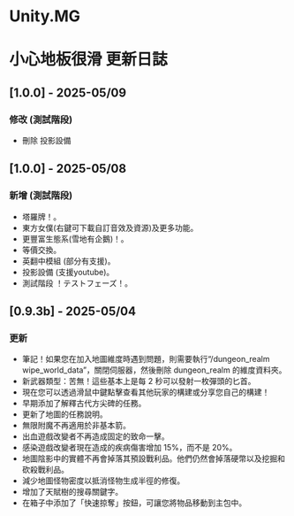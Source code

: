 # Unity.MG
# 小心地板很滑 更新日誌

## [1.0.0] - 2025-05/09
### 修改 (測試階段)
- 刪除 投影設備
  
  
## [1.0.0] - 2025-05/08
### 新增 (測試階段)
- 塔羅牌！。
- 東方女僕(右鍵可下載自訂音效及資源)及更多功能。 
- 更豐富生態系(雪地有企鵝)！。
- 等價交換。
- 英翻中模組 (部分有支援)。
- 投影設備 (支援youtube)。
- 測試階段 ！テストフェーズ！。  
  
  
## [0.9.3b] - 2025-05/04
### 更新
- 筆記！如果您在加入地圖維度時遇到問題，則需要執行“/dungeon_realm wipe_world_data”，關閉伺服器，然後刪除 dungeon_realm 的維度資料夾。
- 新武器類型：苦無！這些基本上是每 2 秒可以發射一枚彈頭的匕首。
- 現在您可以透過滑鼠中鍵點擊查看其他玩家的構建或分享您自己的構建！
- 早期添加了解釋古代方尖碑的任務。
- 更新了地圖的任務說明。
- 無限附魔不再適用於非基本箭。
- 出血遊戲改變者不再造成固定的致命一擊。
- 感染遊戲改變者現在造成的疾病傷害增加 15%，而不是 20%。
- 地圖陰影中的實體不再會掉落其預設戰利品。他們仍然會掉落硬幣以及挖掘和砍殺戰利品。
- 減少地圖怪物密度以抵消怪物生成半徑的修復。
- 增加了天賦樹的搜尋關鍵字。
- 在箱子中添加了「快速掠奪」按鈕，可讓您將物品移動到主包中。
